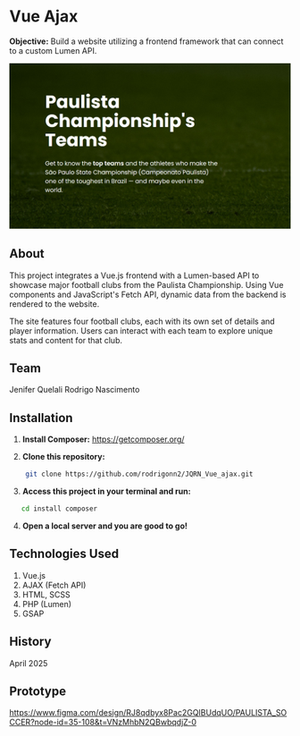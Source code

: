 # Vue Ajax

**Objective:** 
Build a website utilizing a frontend framework that can connect to a custom Lumen API.

![Website Photo](images/image.png)

## About
This project integrates a Vue.js frontend with a Lumen-based API to showcase major football clubs from the Paulista Championship. Using Vue components and JavaScript's Fetch API, dynamic data from the backend is rendered to the website.

The site features four football clubs, each with its own set of details and player information. Users can interact with each team to explore unique stats and content for that club.

## Team
Jenifer Quelali
Rodrigo Nascimento

## Installation

1. **Install Composer:** https://getcomposer.org/

2. **Clone this repository:**
```bash
    git clone https://github.com/rodrigonn2/JQRN_Vue_ajax.git
```

3. **Access this project in your terminal and run:** 
```bash
   cd install composer
   ```
4. **Open a local server and you are good to go!** 

## Technologies Used
1. Vue.js
2. AJAX (Fetch API)
3. HTML, SCSS
4. PHP (Lumen)
5. GSAP

## History
April 2025

## Prototype
https://www.figma.com/design/RJ8qdbyx8Pac2GQIBUdqUO/PAULISTA_SOCCER?node-id=35-108&t=VNzMhbN2QBwbqdjZ-0


